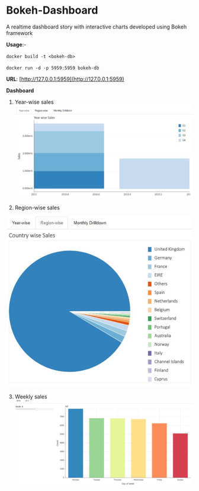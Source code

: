 # Bokeh-Dashboard
A realtime dashboard story with interactive charts developed using Bokeh framework

**Usage**:-

`docker build -t <bokeh-db>`
    
`docker run -d -p 5959:5959 bokeh-db`

**URL**: [http://127.0.0.1:5959](http://127.0.0.1:5959)

**Dashboard**

1. Year-wise sales
![Yearwise sales](images/1_year.jpg "Yearwise sales")

2. Region-wise sales

![Regionwise sales](images/2_region.jpg "Regionwise sales")

3. Weekly sales
![Weekly sales](images/3_daywise.jpg "Daywise sales")
